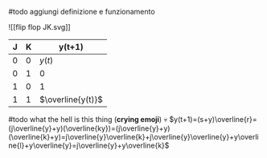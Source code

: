 #todo aggiungi definizione e funzionamento

![[flip flop JK.svg]]

| J   | K   | y(t+1)            |
| --- | --- | ----------------- |
| 0   | 0   | $y(t)$            |
| 0   | 1   | 0                 |
| 1   | 0   | 1                 |
| 1   | 1   | $\overline{y(t)}$ |
#todo what the hell is this thing (**crying emoji**) :skull:
$y(t+1)=(s+y)\overline{r}=(j\overline{y}+y)(\overline{ky})=(j\overline{y}+y)(\overline{k}+y)=j\overline{y}\overline{k}+j\overline{y}\overline{y}+y\overline{l}+y\overline{y}=j\overline{y}+y\overline{k}$
